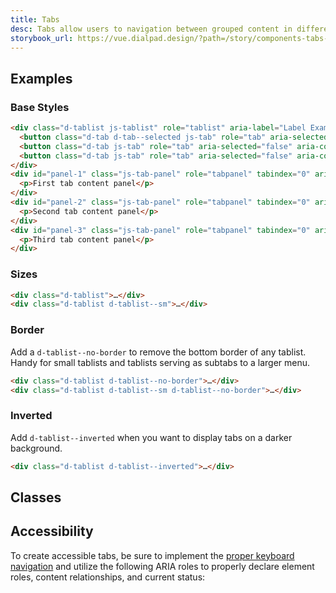 ```yaml
---
title: Tabs
desc: Tabs allow users to navigation between grouped content in different views while within the same page context.
storybook_url: https://vue.dialpad.design/?path=/story/components-tabs--default
---
```

## Examples
### Base Styles
<code-well-header bgclass="d-bgc-white">
  <example-tabs>
    <template #panel_content="{selected}">
      <div id="base-panel-1" role="tabpanel" tabindex="0" aria-labelledby="base-tab-1" :hidden="selected !== 0">
        <p>First tab content panel</p>
      </div>
      <div v-if="!size" id="base-panel-2" role="tabpanel" tabindex="0" aria-labelledby="base-tab-2" :hidden="selected !== 1">
        <p>Second tab content panel</p>
      </div>
      <div v-if="!size" id="base-panel-3" role="tabpanel" tabindex="0" aria-labelledby="base-tab-3" :hidden="selected !== 2">
        <p>Third tab content panel</p>
      </div>
    </template>
  </example-tabs>
</code-well-header>
    
```html
<div class="d-tablist js-tablist" role="tablist" aria-label="Label Example Group">
  <button class="d-tab d-tab--selected js-tab" role="tab" aria-selected="true" aria-controls="panel-1" id="tab-1" tabindex="0">First tab</button>
  <button class="d-tab js-tab" role="tab" aria-selected="false" aria-controls="panel-2" id="tab-2" tabindex="-1">Second tab</button>
  <button class="d-tab js-tab" role="tab" aria-selected="false" aria-controls="panel-3" id="tab-3" tabindex="-1">Third tab</button>
</div>
<div id="panel-1" class="js-tab-panel" role="tabpanel" tabindex="0" aria-labelledby="tab-1">
  <p>First tab content panel</p>
</div>
<div id="panel-2" class="js-tab-panel" role="tabpanel" tabindex="0" aria-labelledby="tab-2" hidden>
  <p>Second tab content panel</p>
</div>
<div id="panel-3" class="js-tab-panel" role="tabpanel" tabindex="0" aria-labelledby="tab-3" hidden>
  <p>Third tab content panel</p>
</div>
```

### Sizes
<code-well-header bgclass="d-bgc-white">
  <example-tabs />
  <example-tabs size="small" />
</code-well-header>
    
```html
<div class="d-tablist">…</div>
<div class="d-tablist d-tablist--sm">…</div>
```

### Border
Add a `d-tablist--no-border` to remove the bottom border of any tablist. Handy for small tablists and tablists serving as subtabs to a larger menu.

<code-well-header bgclass="d-bgc-white">
  <example-tabs borderless />
  <example-tabs size="small" borderless />
</code-well-header>
 
```html
<div class="d-tablist d-tablist--no-border">…</div>
<div class="d-tablist d-tablist--sm d-tablist--no-border">…</div>
```

### Inverted
Add `d-tablist--inverted` when you want to display tabs on a darker background.

<code-well-header bgclass="d-bgc-black-800">
  <example-tabs inverted>
    <template #panel_content="{selected}">
      <div id="inverted-panel-1" role="tabpanel" tabindex="0" aria-labelledby="inverted-tab-1" :hidden="selected !== 0">
        <p class="d-fc-white">First tab content panel</p>
      </div>
      <div v-if="!size" id="inverted-panel-2" role="tabpanel" tabindex="0" aria-labelledby="inverted-tab-2" :hidden="selected !== 1">
        <p class="d-fc-white">Second tab content panel</p>
      </div>
      <div v-if="!size" id="inverted-panel-3" role="tabpanel" tabindex="0" aria-labelledby="inverted-tab-3" :hidden="selected !== 2">
        <p class="d-fc-white">Third tab content panel</p>
      </div>
    </template>
  </example-tabs>
</code-well-header>
    
```html
<div class="d-tablist d-tablist--inverted">…</div>
```

## Classes
<component-class-table component-name="tabs" />

## Accessibility
To create accessible tabs, be sure to implement the <a href="https://www.w3.org/TR/wai-aria-practices-1.1/examples/tabs/tabs-2/tabs.html" target="_blank">proper keyboard navigation</a> and utilize the following ARIA roles to properly declare element roles, content relationships, and current status:

<component-accessible-table component-name="tabs" />

<script setup>
  import ExampleTabs from "@exampleComponents/ExampleTabs.vue"; 
</script>
